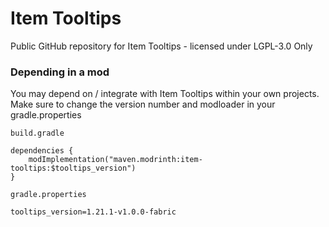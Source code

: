 # Item Tooltips

Public GitHub repository for Item Tooltips - licensed under LGPL-3.0 Only

### Depending in a mod

You may depend on / integrate with Item Tooltips within your own projects. Make sure to change the version number and modloader in your gradle.properties

`build.gradle`

```
dependencies {
	modImplementation("maven.modrinth:item-tooltips:$tooltips_version")
}
```

`gradle.properties`

```
tooltips_version=1.21.1-v1.0.0-fabric
```